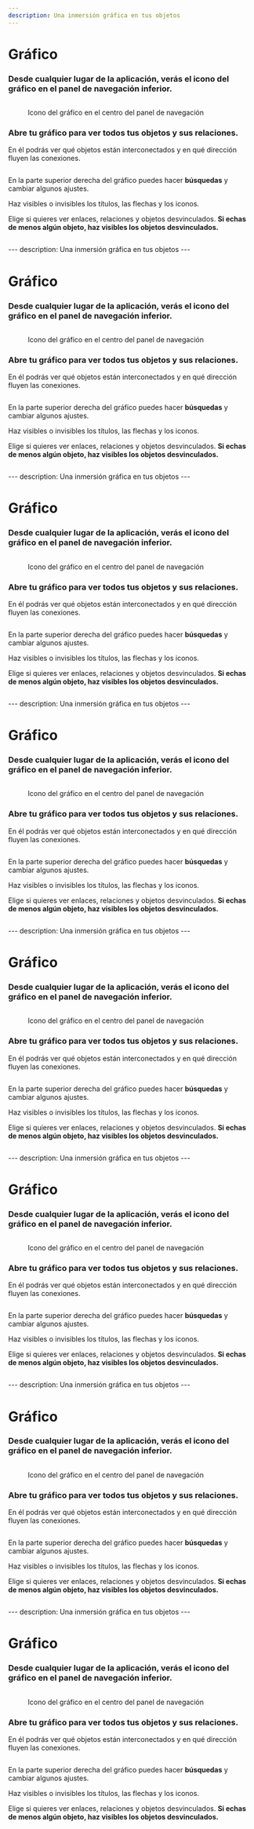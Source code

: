```yaml
---
description: Una inmersión gráfica en tus objetos
---
```


# Gráfico

### Desde cualquier lugar de la aplicación, verás el icono del gráfico en el panel de navegación inferior.

<figure><img src="../.gitbook/assets/Graph Icon.png" alt=""><figcaption><p>Icono del gráfico en el centro del panel de navegación</p></figcaption></figure>

### Abre tu gráfico para ver todos tus objetos y sus relaciones.

En él podrás ver qué objetos están interconectados y en qué dirección fluyen las conexiones.

<figure><img src="../.gitbook/assets/image (10).png" alt=""><figcaption></figcaption></figure>

En la parte superior derecha del gráfico puedes hacer **búsquedas** y cambiar algunos ajustes.&#x20;

Haz visibles o invisibles los títulos, las flechas y los iconos.&#x20;

Elige si quieres ver enlaces, relaciones y objetos desvinculados. **Si echas de menos algún objeto, haz visibles los objetos desvinculados.**

<figure><img src="../.gitbook/assets/image (6).png" alt=""><figcaption></figcaption></figure>
---
description: Una inmersión gráfica en tus objetos
---

# Gráfico

### Desde cualquier lugar de la aplicación, verás el icono del gráfico en el panel de navegación inferior.

<figure><img src="../.gitbook/assets/Graph Icon.png" alt=""><figcaption><p>Icono del gráfico en el centro del panel de navegación</p></figcaption></figure>

### Abre tu gráfico para ver todos tus objetos y sus relaciones.

En él podrás ver qué objetos están interconectados y en qué dirección fluyen las conexiones.

<figure><img src="../.gitbook/assets/image (10).png" alt=""><figcaption></figcaption></figure>

En la parte superior derecha del gráfico puedes hacer **búsquedas** y cambiar algunos ajustes.&#x20;

Haz visibles o invisibles los títulos, las flechas y los iconos.&#x20;

Elige si quieres ver enlaces, relaciones y objetos desvinculados. **Si echas de menos algún objeto, haz visibles los objetos desvinculados.**

<figure><img src="../.gitbook/assets/image (6).png" alt=""><figcaption></figcaption></figure>
---
description: Una inmersión gráfica en tus objetos
---

# Gráfico

### Desde cualquier lugar de la aplicación, verás el icono del gráfico en el panel de navegación inferior.

<figure><img src="../.gitbook/assets/Graph Icon.png" alt=""><figcaption><p>Icono del gráfico en el centro del panel de navegación</p></figcaption></figure>

### Abre tu gráfico para ver todos tus objetos y sus relaciones.

En él podrás ver qué objetos están interconectados y en qué dirección fluyen las conexiones.

<figure><img src="../.gitbook/assets/image (10).png" alt=""><figcaption></figcaption></figure>

En la parte superior derecha del gráfico puedes hacer **búsquedas** y cambiar algunos ajustes.&#x20;

Haz visibles o invisibles los títulos, las flechas y los iconos.&#x20;

Elige si quieres ver enlaces, relaciones y objetos desvinculados. **Si echas de menos algún objeto, haz visibles los objetos desvinculados.**

<figure><img src="../.gitbook/assets/image (6).png" alt=""><figcaption></figcaption></figure>
---
description: Una inmersión gráfica en tus objetos
---

# Gráfico

### Desde cualquier lugar de la aplicación, verás el icono del gráfico en el panel de navegación inferior.

<figure><img src="../.gitbook/assets/Graph Icon.png" alt=""><figcaption><p>Icono del gráfico en el centro del panel de navegación</p></figcaption></figure>

### Abre tu gráfico para ver todos tus objetos y sus relaciones.

En él podrás ver qué objetos están interconectados y en qué dirección fluyen las conexiones.

<figure><img src="../.gitbook/assets/image (10).png" alt=""><figcaption></figcaption></figure>

En la parte superior derecha del gráfico puedes hacer **búsquedas** y cambiar algunos ajustes.&#x20;

Haz visibles o invisibles los títulos, las flechas y los iconos.&#x20;

Elige si quieres ver enlaces, relaciones y objetos desvinculados. **Si echas de menos algún objeto, haz visibles los objetos desvinculados.**

<figure><img src="../.gitbook/assets/image (6).png" alt=""><figcaption></figcaption></figure>
---
description: Una inmersión gráfica en tus objetos
---

# Gráfico

### Desde cualquier lugar de la aplicación, verás el icono del gráfico en el panel de navegación inferior.

<figure><img src="../.gitbook/assets/Graph Icon.png" alt=""><figcaption><p>Icono del gráfico en el centro del panel de navegación</p></figcaption></figure>

### Abre tu gráfico para ver todos tus objetos y sus relaciones.

En él podrás ver qué objetos están interconectados y en qué dirección fluyen las conexiones.

<figure><img src="../.gitbook/assets/image (10).png" alt=""><figcaption></figcaption></figure>

En la parte superior derecha del gráfico puedes hacer **búsquedas** y cambiar algunos ajustes.&#x20;

Haz visibles o invisibles los títulos, las flechas y los iconos.&#x20;

Elige si quieres ver enlaces, relaciones y objetos desvinculados. **Si echas de menos algún objeto, haz visibles los objetos desvinculados.**

<figure><img src="../.gitbook/assets/image (6).png" alt=""><figcaption></figcaption></figure>
---
description: Una inmersión gráfica en tus objetos
---

# Gráfico

### Desde cualquier lugar de la aplicación, verás el icono del gráfico en el panel de navegación inferior.

<figure><img src="../.gitbook/assets/Graph Icon.png" alt=""><figcaption><p>Icono del gráfico en el centro del panel de navegación</p></figcaption></figure>

### Abre tu gráfico para ver todos tus objetos y sus relaciones.

En él podrás ver qué objetos están interconectados y en qué dirección fluyen las conexiones.

<figure><img src="../.gitbook/assets/image (10).png" alt=""><figcaption></figcaption></figure>

En la parte superior derecha del gráfico puedes hacer **búsquedas** y cambiar algunos ajustes.&#x20;

Haz visibles o invisibles los títulos, las flechas y los iconos.&#x20;

Elige si quieres ver enlaces, relaciones y objetos desvinculados. **Si echas de menos algún objeto, haz visibles los objetos desvinculados.**

<figure><img src="../.gitbook/assets/image (6).png" alt=""><figcaption></figcaption></figure>
---
description: Una inmersión gráfica en tus objetos
---

# Gráfico

### Desde cualquier lugar de la aplicación, verás el icono del gráfico en el panel de navegación inferior.

<figure><img src="../.gitbook/assets/Graph Icon.png" alt=""><figcaption><p>Icono del gráfico en el centro del panel de navegación</p></figcaption></figure>

### Abre tu gráfico para ver todos tus objetos y sus relaciones.

En él podrás ver qué objetos están interconectados y en qué dirección fluyen las conexiones.

<figure><img src="../.gitbook/assets/image (10).png" alt=""><figcaption></figcaption></figure>

En la parte superior derecha del gráfico puedes hacer **búsquedas** y cambiar algunos ajustes.&#x20;

Haz visibles o invisibles los títulos, las flechas y los iconos.&#x20;

Elige si quieres ver enlaces, relaciones y objetos desvinculados. **Si echas de menos algún objeto, haz visibles los objetos desvinculados.**

<figure><img src="../.gitbook/assets/image (6).png" alt=""><figcaption></figcaption></figure>
---
description: Una inmersión gráfica en tus objetos
---

# Gráfico

### Desde cualquier lugar de la aplicación, verás el icono del gráfico en el panel de navegación inferior.

<figure><img src="../.gitbook/assets/Graph Icon.png" alt=""><figcaption><p>Icono del gráfico en el centro del panel de navegación</p></figcaption></figure>

### Abre tu gráfico para ver todos tus objetos y sus relaciones.

En él podrás ver qué objetos están interconectados y en qué dirección fluyen las conexiones.

<figure><img src="../.gitbook/assets/image (10).png" alt=""><figcaption></figcaption></figure>

En la parte superior derecha del gráfico puedes hacer **búsquedas** y cambiar algunos ajustes.&#x20;

Haz visibles o invisibles los títulos, las flechas y los iconos.&#x20;

Elige si quieres ver enlaces, relaciones y objetos desvinculados. **Si echas de menos algún objeto, haz visibles los objetos desvinculados.**

<figure><img src="../.gitbook/assets/image (6).png" alt=""><figcaption></figcaption></figure>
